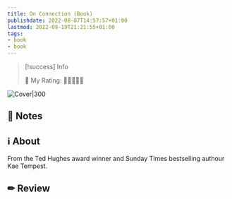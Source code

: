 ```yaml
---
title: On Connection (Book)
publishdate: 2022-08-07T14:57:57+01:00
lastmod: 2022-09-19T21:21:55+01:00
tags: 
- book
- book
---
```






> [!success] Info 
 > 
 > 🤔 My Rating: 💚💚💚🖤🖤 <br> 

![Cover|300](https://images-na.ssl-images-amazon.com/images/I/71PakXabS4L.jpg)



## 📝 Notes







## ℹ️ About



From the Ted Hughes award winner and Sunday TImes bestselling authour Kae Tempest.



## ✏ Review







